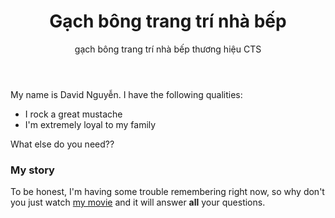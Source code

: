 ﻿---
layout: post
title: Gạch bông trang trí nhà bếp
subtitle: gạch bông trang trí nhà bếp thương hiệu CTS
keyword: gạch bông
gh-repo: nguyensonca/gachbongcts
gh-badge: [gạch bông, fork, follow]
tags: [gạch bông, trang trí]
category: gạch bông việt nam
comments: true
---

My name is David Nguyễn. I have the following qualities:

- I rock a great mustache
- I'm extremely loyal to my family

What else do you need??

### My story

To be honest, I'm having some trouble remembering right now, so why don't you just watch [my movie](https://en.wikipedia.org/wiki/The_Princess_Bride_%28film%29) and it will answer **all** your questions.

